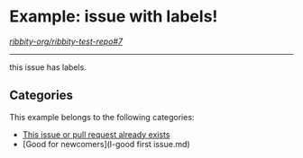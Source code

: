 
# Example: issue with labels!

*[ribbity-org/ribbity-test-repo#7](https://github.com/ribbity-org/ribbity-test-repo/issues/7)*

---

this issue has labels.


## Categories

This example belongs to the following categories:

 * [This issue or pull request already exists](l-duplicate.md)
 * [Good for newcomers](l-good first issue.md)



